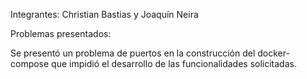 Integrantes: Christian Bastias y Joaquín Neira

Problemas presentados:

Se presentó un problema de puertos en la construcción del docker-compose que impidió el desarrollo de las funcionalidades solicitadas. 
